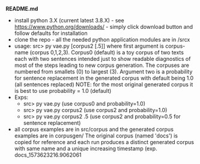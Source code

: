 __README.md__

* install python 3.X (current latest 3.8.X) - see 
  https://www.python.org/downloads/ - simply click download button and follow 
  defaults for installation
* clone the repo - all the needed python application modules are in /srcx
* usage:  src> py vae.py [corpus2 [.5]]
  where first argument is corpus-name (corpus 0,1,2,3). Corpus0 (default) is a toy corpus
  of two texts each with two sentences intended just to show readable
  diagnostics of most of the steps leading to new corpus generation. The corpuses are numbered from smallets (0) to largest (3). Argument two is a probability for sentence replacement in the generated corpus with default being 1.0 (all sentences replaced)  NOTE: for the most original generated corpus it is best to use probability = 1.0 (default)
* Exps: 
  * src> py vae.py   (use corpus0 and probability=1.0)
  * src> py vae.py  corpus2  (use corpus2 and probability=1.0)
  * src> py vae.py  corpus2  .5  (use corpus2 and probability=0.5 for sentence replacement)
* all corpus examples are in src/corpus and the generated corpus examples are in
  corpusgen/<corpusK>  The original corpus (named 'docs') is copied for 
  reference and each run produces a distinct generated corpus with same name
  and a unique increasing timestamp (exp. docs_1573623216.9062061
